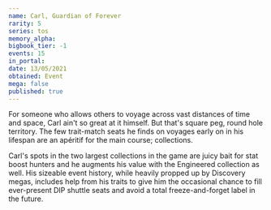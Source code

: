 ```yaml
---
name: Carl, Guardian of Forever
rarity: 5
series: tos
memory_alpha:
bigbook_tier: -1
events: 15
in_portal:
date: 13/05/2021
obtained: Event
mega: false
published: true
---
```


For someone who allows others to voyage across vast distances of time and space, Carl ain't so great at it himself. But that's square peg, round hole territory. The few trait-match seats he finds on voyages early on in his lifespan are an apéritif for the main course; collections.

Carl's spots in the two largest collections in the game are juicy bait for stat boost hunters and he augments his value with the Engineered collection as well. His sizeable event history, while heavily propped up by Discovery megas, includes help from his traits to give him the occasional chance to fill ever-present DIP shuttle seats and avoid a total freeze-and-forget label in the future.

